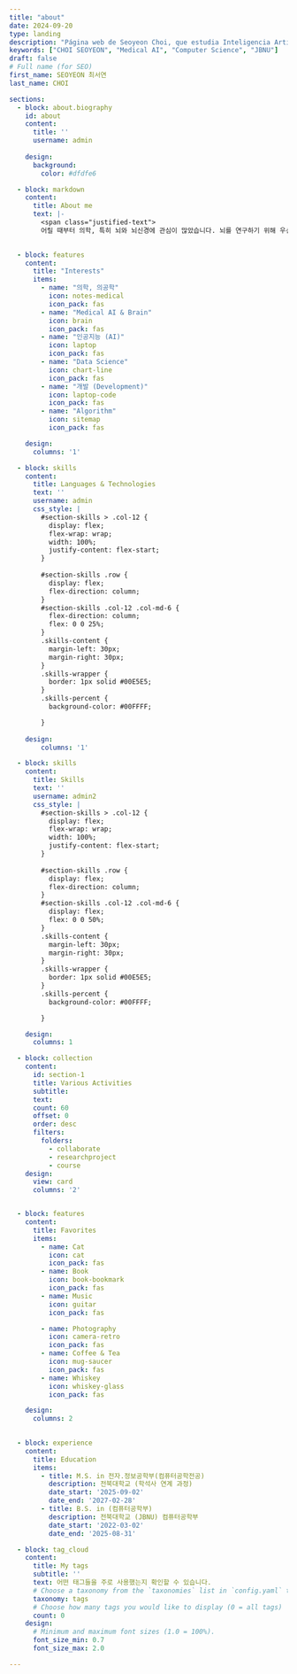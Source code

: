 ```yaml
---
title: "about"
date: 2024-09-20
type: landing
description: "Página web de Seoyeon Choi, que estudia Inteligencia Artificial médica e informática."
keywords: ["CHOI SEOYEON", "Medical AI", "Computer Science", "JBNU"]
draft: false
# Full name (for SEO)
first_name: SEOYEON 최서연
last_name: CHOI

sections:
  - block: about.biography
    id: about
    content:
      title: ''
      username: admin
      
    design:
      background:
        color: #dfdfe6

  - block: markdown
    content:
      title: About me
      text: |- 
        <span class="justified-text">
        어릴 때부터 의학, 특히 뇌와 뇌신경에 관심이 많았습니다. 뇌를 연구하기 위해 우선 컴퓨터공학과 인공지능을 배워야겠다는 생각 하에 전북대학교 컴퓨터공학부에 입학했고, 컴퓨터공학부와 바이오메디컬공학부의 수업을 들으며 의학과 의공학, 컴퓨터공학의 전반을 배우고 있습니다. 여러 분야를 넘나들며 연결짓고 융합해 복합적인 무언가를 만들어내는 것을 즐깁니다. 그중에서도 의학과 공학을 융합해 의공학, 뇌공학 전반을 연구하며 뇌를 탐구하고 싶습니다. 의료인공지능의 응용 영역에서도 뇌공학과 뇌신경 쪽, 특히 뇌 컴퓨터 인터페이스 분야의 뇌신경 모델링과 심층신경망 분야에서 뇌의 메커니즘을 해석하는 연구에 관심 있습니다. </span>
        

  - block: features
    content:
      title: "Interests"
      items:
        - name: "의학, 의공학"
          icon: notes-medical
          icon_pack: fas
        - name: "Medical AI & Brain"
          icon: brain
          icon_pack: fas
        - name: "인공지능 (AI)"
          icon: laptop
          icon_pack: fas
        - name: "Data Science"
          icon: chart-line
          icon_pack: fas
        - name: "개발 (Development)"
          icon: laptop-code
          icon_pack: fas
        - name: "Algorithm"
          icon: sitemap
          icon_pack: fas

    design:
      columns: '1'

  - block: skills
    content:
      title: Languages & Technologies
      text: ''
      username: admin
      css_style: |
        #section-skills > .col-12 {
          display: flex;
          flex-wrap: wrap;
          width: 100%;
          justify-content: flex-start;
        } 
        
        #section-skills .row {
          display: flex;
          flex-direction: column;
        }
        #section-skills .col-12 .col-md-6 {
          flex-direction: column;
          flex: 0 0 25%;
        }
        .skills-content {
          margin-left: 30px;
          margin-right: 30px;
        }
        .skills-wrapper {
          border: 1px solid #00E5E5;
        }
        .skills-percent {
          background-color: #00FFFF;

        }
          
    design:
        columns: '1'

  - block: skills
    content:
      title: Skills
      text: ''
      username: admin2
      css_style: |
        #section-skills > .col-12 {
          display: flex;
          flex-wrap: wrap;
          width: 100%;
          justify-content: flex-start;
        } 
        
        #section-skills .row {
          display: flex;
          flex-direction: column;
        }
        #section-skills .col-12 .col-md-6 {
          display: flex;
          flex: 0 0 50%;
        }
        .skills-content {
          margin-left: 30px;
          margin-right: 30px;
        }
        .skills-wrapper {
          border: 1px solid #00E5E5;
        }
        .skills-percent {
          background-color: #00FFFF;

        }

    design:
      columns: 1

  - block: collection
    content:
      id: section-1
      title: Various Activities
      subtitle:
      text:
      count: 60
      offset: 0
      order: desc
      filters:
        folders:
          - collaborate
          - researchproject
          - course
    design:
      view: card
      columns: '2'


  - block: features
    content:
      title: Favorites
      items:
        - name: Cat
          icon: cat
          icon_pack: fas
        - name: Book
          icon: book-bookmark
          icon_pack: fas
        - name: Music
          icon: guitar
          icon_pack: fas

        - name: Photography
          icon: camera-retro
          icon_pack: fas
        - name: Coffee & Tea
          icon: mug-saucer
          icon_pack: fas
        - name: Whiskey
          icon: whiskey-glass
          icon_pack: fas

    design:
      columns: 2

  
  - block: experience
    content:
      title: Education
      items:
        - title: M.S. in 전자.정보공학부(컴퓨터공학전공)
          description: 전북대학교 (학석사 연계 과정)
          date_start: '2025-09-02'
          date_end: '2027-02-28'
        - title: B.S. in (컴퓨터공학부)
          description: 전북대학교 (JBNU) 컴퓨터공학부
          date_start: '2022-03-02'
          date_end: '2025-08-31'

  - block: tag_cloud
    content:
      title: My tags
      subtitle: ''
      text: 어떤 태그들을 주로 사용했는지 확인할 수 있습니다.
      # Choose a taxonomy from the `taxonomies` list in `config.yaml` to display (e.g. tags, categories, authors)
      taxonomy: tags
      # Choose how many tags you would like to display (0 = all tags)
      count: 0
    design:
      # Minimum and maximum font sizes (1.0 = 100%).
      font_size_min: 0.7
      font_size_max: 2.0

---
```




